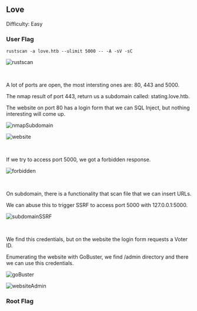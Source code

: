 ## Love

Difficulty: Easy

### User Flag

```
rustscan -a love.htb --ulimit 5000 -- -A -sV -sC
```

![rustscan](https://github.com/b1d0ws/OSCP/assets/58514930/9a31e1d8-6ac5-4e79-84c6-226e4241af8a)

<br>

A lot of ports are open, the most intersting ones are: 80, 443 and 5000.  

The nmap result of port 443, return us a subdomain called: stating.love.htb.  

The website on port 80 has a login form that we can SQL Inject, but nothing interesting will come up.

![nmapSubdomain](https://github.com/b1d0ws/OSCP/assets/58514930/dd2c9f3c-1dd8-47a8-8dcf-9cfc6bb9efea)

![website](https://github.com/b1d0ws/OSCP/assets/58514930/71fddd0c-da92-4a5d-88c0-e7a3e129defe)

<br>

If we try to access port 5000, we got a forbidden response.

![forbidden](https://github.com/b1d0ws/OSCP/assets/58514930/d96f15ee-8641-43e0-8432-3d3f842d3d63)

<br>

On subdomain, there is a functionality that scan file that we can insert URLs.  

We can abuse this to trigger SSRF to access port 5000 with 127.0.0.1:5000.  

![subdomainSSRF](https://github.com/b1d0ws/OSCP/assets/58514930/2f2d842d-a122-4cb5-8dfa-b40b1e25d7ff)

<br>

We find this credentials, but on the website the login form requests a Voter ID.  

Enumerating the website with GoBuster, we find /admin directory and there we can use this credentials.

![goBuster](https://github.com/b1d0ws/OSCP/assets/58514930/102945f5-54b5-4c91-8d12-11062eefaa8d)

![websiteAdmin](https://github.com/b1d0ws/OSCP/assets/58514930/d31dedce-941d-4484-be43-1296e07730d0)

### Root Flag

